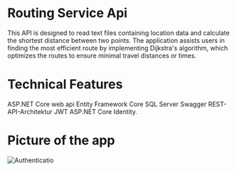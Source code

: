 # Routing Service Api
This API is designed to read text files containing location data and calculate the shortest distance between two points. 
The application assists users in finding the most efficient route by implementing Dijkstra's algorithm, which optimizes the routes to ensure minimal travel distances or times.

# Technical Features
ASP.NET Core web api 
Entity Framework Core
SQL Server
Swagger 
REST-API-Architektur
JWT 
ASP.NET Core Identity. 

# Picture of the app 
![Authenticatio](BilerVonApp/AuthenticationEndPoint.png)
